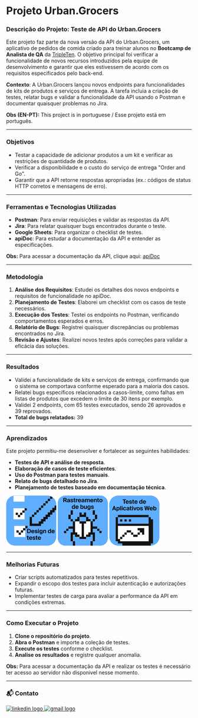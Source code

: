 # Projeto Urban.Grocers

### Descrição do Projeto: Teste de API do Urban.Grocers

Este projeto faz parte da nova versão da API do Urban.Grocers, um aplicativo de pedidos de comida criado para treinar alunos no **Bootcamp de Analista de QA** da [TripleTen](https://tripleten.com/pt-bra/qa/meet/). O objetivo principal foi verificar a funcionalidade de novos recursos introduzidos pela equipe de desenvolvimento e garantir que eles estivessem de acordo com os requisitos especificados pelo back-end.

**Contexto**: A Urban.Grocers lançou novos endpoints para funcionalidades de kits de produtos e serviços de entrega. A tarefa incluia a criação de testes, relatar bugs e validar a funcionalidade da API usando o Postman e documentar quaisquer problemas no Jira.

**Obs (EN-PT):** This project is in portuguese / Esse projeto está em português.

---

### Objetivos

- Testar a capacidade de adicionar produtos a um kit e verificar as restrições de quantidade de produtos.
- Verificar a disponibilidade e o custo do serviço de entrega "Order and Go".
- Garantir que a API retorne respostas apropriadas (ex.: códigos de status HTTP corretos e mensagens de erro).

---

### Ferramentas e Tecnologias Utilizadas

- **Postman**: Para enviar requisições e validar as respostas da API.
- **Jira**: Para relatar quaisquer bugs encontrados durante o teste.
- **Google Sheets**: Para organizar o checklist de testes.
- **apiDoc**: Para estudar a documentação da API e entender as especificações.
  
**Obs:** Para acessar a documentação da API, clique aqui: [apiDoc](<https://cnt-18604a3c-2c5c-430b-8521-fbbf91ccdaae.containerhub.tripleten-services.com/docs/>)

---

### Metodologia

1. **Análise dos Requisitos**: Estudei os detalhes dos novos endpoints e requisitos de funcionalidade no apiDoc.
2. **Planejamento de Testes**: Elaborei um checklist com os casos de teste necessários.
3. **Execução dos Testes**: Testei os endpoints no Postman, verificando comportamentos esperados e erros.
4. **Relatório de Bugs**: Registrei quaisquer discrepâncias ou problemas encontrados no Jira.
5. **Revisão e Ajustes**: Realizei novos testes após correções para validar a eficácia das soluções.

---

### Resultados

- Validei a funcionalidade de kits e serviços de entrega, confirmando que o sistema se comportava conforme esperado para a maioria dos casos.
- Relatei bugs específicos relacionados a casos-limite, como falhas em listas de produtos que excedem o limite de 30 itens por exemplo.
- Validei 2 endpoints, com 65 testes executados, sendo 26 aprovados e 39 reprovados.
- **Total de bugs relatados:** 39
  
---

### Aprendizados

Este projeto permitiu-me desenvolver e fortalecer as seguintes habilidades:

- **Testes de API e análise de resposta**.
- **Elaboração de casos de teste eficientes**.
- **Uso do Postman para testes manuais**.
- **Relato de bugs detalhado no Jira**.
- **Planejamento de testes baseado em documentação técnica**.

<img src="imagens/imagem (1).png">
<img src="imagens/Imagem (2).png">
<img src="imagens/Imagem.png">

---

### Melhorias Futuras

- Criar scripts automatizados para testes repetitivos.
- Expandir o escopo dos testes para incluir autenticação e autorizações futuras.
- Implementar testes de carga para avaliar a performance da API em condições extremas.

---

### Como Executar o Projeto

1. **Clone o repositório do projeto**.
2. **Abra o Postman** e importe a coleção de testes.
3. **Execute os testes** conforme o checklist.
4. **Analise os resultados** e registre qualquer anomalia.

**Obs:** Para acessar a documentação da API e realizar os testes é necessário ter acesso ao servidor não disponivel nesse momento.

---

### 📬 Contato

<div align="left">
  <a href="https://www.linkedin.com/in/bruno-souza-14b11916a/" target="_blank">
    <img src="https://raw.githubusercontent.com/maurodesouza/profile-readme-generator/master/src/assets/icons/social/linkedin/default.svg" width="52" height="40" alt="linkedin logo"  />
  </a>
  <a href="bhenriquealves520@gmail.com" target="_blank">
    <img src="https://raw.githubusercontent.com/maurodesouza/profile-readme-generator/master/src/assets/icons/social/gmail/default.svg" width="52" height="40" alt="gmail logo"  />
  </a>
</div>

###

